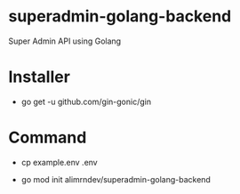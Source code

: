 # superadmin-golang-backend
Super Admin API using Golang

# Installer
<!-- Install Gin Gonic  -->
- go get -u github.com/gin-gonic/gin


# Command
<!-- Copy Paste .env file  -->
- cp example.env .env
<!-- Copy Paste .env file  -->
- go mod init alimrndev/superadmin-golang-backend

